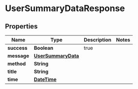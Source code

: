 
# UserSummaryDataResponse

## Properties
Name | Type | Description | Notes
------------ | ------------- | ------------- | -------------
**success** | **Boolean** | true | 
**message** | [**UserSummaryData**](UserSummaryData.md) |  | 
**method** | **String** |  | 
**title** | **String** |  | 
**time** | [**DateTime**](DateTime.md) |  | 




